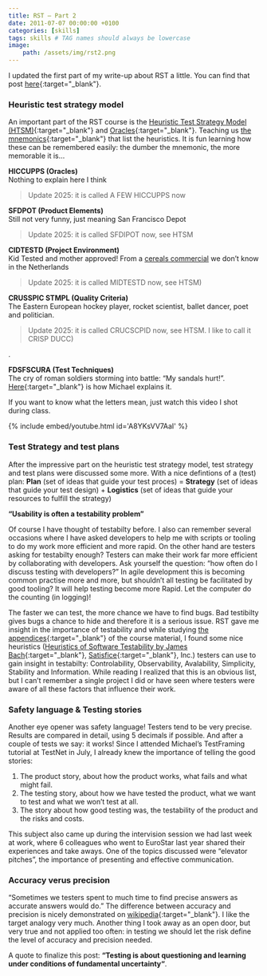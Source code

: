 ```yaml
---
title: RST – Part 2
date: 2011-07-07 00:00:00 +0100
categories: [skills]
tags: skills # TAG names should always be lowercase
image:
    path: /assets/img/rst2.png
---
```


I updated the first part of my write-up about RST a little. You can find that post [here](/posts/rst-rapid-software-testing){:target="_blank"}.

### Heuristic test strategy model

An important part of the RST course is the [Heuristic Test Strategy Model (HTSM)](https://www.satisfice.com/download/heuristic-test-strategy-model){:target="_blank"} and [Oracles](https://developsense.com/blog/2012/07/few-hiccupps){:target="_blank"}. Teaching us [the mnemonics](https://en.wikipedia.org/wiki/Mnemonic){:target="_blank"} that list the heuristics. It is fun learning how these can be remembered easily: the dumber the mnemonic, the more memorable it is…

**HICCUPPS (Oracles)**<br>
Nothing to explain here I think
<blockquote class="prompt-info">Update 2025: it is called A FEW HICCUPPS now</blockquote>

**SFDPOT (Product Elements)**<br>
Still not very funny, just meaning San Francisco Depot
<blockquote class="prompt-info">Update 2025: it is called SFDIPOT now, see HTSM</blockquote>

**CIDTESTD (Project Environment)**<br>
Kid Tested and mother approved! From a [cereals commercial](https://en.wikipedia.org/wiki/Kix_(cereal){:target="_blank"}) we don’t know in the Netherlands
<blockquote class="prompt-info">Update 2025: it is called MIDTESTD now, see HTSM)</blockquote>

**CRUSSPIC STMPL (Quality Criteria)**<br>
The Eastern European hockey player, rocket scientist, ballet dancer, poet and politician.
<blockquote class="prompt-info">Update 2025: it is called CRUCSCPID now, see HTSM. I like to call it CRISP DUCC)</blockquote>.

**FDSFSCURA (Test Techniques)**<br>
The cry of roman soldiers storming into battle: “My sandals hurt!”. [Here](https://developsense.com/blog/2007/02/fdsfscura){:target="_blank"} is how Michael explains it.

If you want to know what the letters mean, just watch this video I shot during class.

{% include embed/youtube.html id='A8YKsVV7AaI' %}

### Test Strategy and test plans

After the impressive part on the heuristic test strategy model, test strategy and test plans were discussed some more. With a nice defintions of a (test) plan:
**Plan** (set of ideas that guide your test proces) = **Strategy** (set of ideas that guide your test design) + **Logistics** (set of ideas that guide your resources to fulfill the strategy)

**“Usability is often a testability problem”**

Of course I have thought of testabilty before. I also can remember several occasions where I have asked developers to help me with scripts or tooling to do my work more efficient and more rapid. On the other hand are testers asking for testabilty enough? Testers can make their work far more efficient by collaborating with developers. Ask yourself the question: “how often do I discuss testing with developers?” In agile development this is becoming common practise more and more, but shouldn’t all testing be facilitated by good tooling? It will help testing become more Rapid. Let the computer do the counting (in logging)!

The faster we can test, the more chance we have to find bugs. Bad testibilty gives bugs a chance to hide and therefore it is a serious issue. RST gave me insight in the importance of testability and while studying [the appendices](https://www.satisfice.com/download/rst-appendices){:target="_blank"} of the course material, I found some nice heuristics ([Heuristics of Software Testability by James Bach](https://www.satisfice.com/download/heuristics-of-software-testability){:target="_blank"}, [Satisfice](https://www.satisfice.com/){:target="_blank"}, Inc.) testers can use to gain insight in testabilty: Controlability, Observability, Avalability, Simplicity, Stability and Information. While reading I realized that this is an obvious list, but I can’t remember a single project I did or have seen where testers were aware of all these factors that influence their work.

### Safety language & Testing stories
Another eye opener was safety language! Testers tend to be very precise. Results are compared in detail, using 5 decimals if possible. And after a couple of tests we say: it works! Since I attended Michael’s TestFraming tutorial at TestNet in July, I already knew the importance of telling the good stories:
1. The product story, about how the product works, what fails and what might fail.
2. The testing story, about how we have tested the product, what we want to test and what we won’t test at all.
3. The story about how good testing was, the testability of the product and the risks and costs.

This subject also came up during the intervision session we had last week at work, where 6 colleagues who went to EuroStar last year shared their experiences and take aways. One of the topics discussed were “elevator pitches”, the importance of presenting and effective communication.

### Accuracy verus precision
“Sometimes we testers spent to much time to find precise answers as accurate answers would do.” The difference between accuracy and precision is nicely demonstrated on [wikipedia](https://en.wikipedia.org/wiki/Accuracy_and_precision){:target="_blank"}. I like the target analogy very much. Another thing I took away as an open door, but very true and not applied too often: in testing we should let the risk define the level of accuracy and precision needed.

A quote to finalize this post: **“Testing is about questioning and learning under conditions of fundamental uncertainty“**.